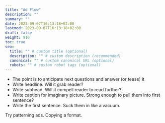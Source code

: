 ```yaml
---
title: "Ad Flow"
description: ""
summary: ""
date: 2023-09-07T16:13:18+02:00
lastmod: 2023-09-07T16:13:18+02:00
draft: false
weight: 910
toc: true
seo:
  title: "" # custom title (optional)
  description: "" # custom description (recommended)
  canonical: "" # custom canonical URL (optional)
  robots: "" # custom robot tags (optional)
---
```



* The point is to anticipate next questions and answer (or tease) it
* Write headline. Will it grab reader?
* Write subhead. Will it compell reader to read further?
* Write caption for imaginary picture. Strong enough to pull them into first sentence?
* Write the first sentence. Suck them in like a vacuum.


Try patterning ads. Copying a format.
